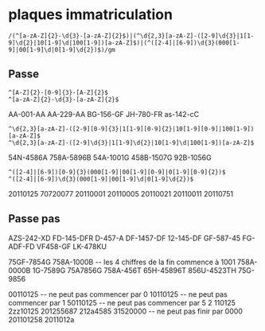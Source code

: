 # plaques immatriculation

```
/(^[a-zA-Z]{2}-\d{3}-[a-zA-Z]{2}$)|(^\d{2,3}[a-zA-Z]-([2-9]\d{3}|1[1-9]\d{2}|10[1-9]\d|100[1-9])[a-zA-Z]$)|(^([2-4]|[6-9])\d{3}(000[1-9]|00[1-9]\d|0[1-9]\d{2})$)/gm
```

## Passe

```
^[A-Z]{2}-[0-9]{3}-[A-Z]{2}$
^[a-zA-Z]{2}-\d{3}-[a-zA-Z]{2}$
```

AA-001-AA
AA-229-AA
BG-156-GF
JH-780-FR
as-142-cC

```
^\d{2,3}[a-zA-Z]-([2-9][0-9]{3}|1[1-9][0-9]{2}|10[1-9][0-9]|100[1-9])[a-zA-Z]$
^\d{2,3}[a-zA-Z]-([2-9]\d{3}|1[1-9]\d{2}|10[1-9]\d|100[1-9])[a-zA-Z]$
```

54N-4586A
758A-5896B
54A-1001G
458B-1507G
92B-1056G

```
^([2-4]|[6-9])[0-9]{3}(000[1-9]|00[1-9][0-9]|0[1-9][0-9]{2})$
^([2-4]|[6-9])\d{3}(000[1-9]|00[1-9]\d|0[1-9]\d{2})$
```

20110125
70720077
20110001
20110005
20110021
20110011
20110751

## Passe pas

AZS-242-XD
FD-145-DFR
D-457-A
DF-1457-DF
12-145-DF
GF-587-45
FG-ADF-FD
VF458-GF
LK-478KU

75GF-7854G
758A-1000B -- les 4 chiffres de la fin commence à 1001
758A-0000B
1G-7589G
75A7856G
758A-456T
65H-45896T
856U-4523TH
75G-9856

00110125 -- ne peut pas commencer par 0
10110125 -- ne peut pas commencer par 1
50110125 -- ne peut pas commencer par 5
2 110125
2zz10125
201255687
212a4585
31520000 -- ne peut pas finir par 0000
201101258
2011012a

